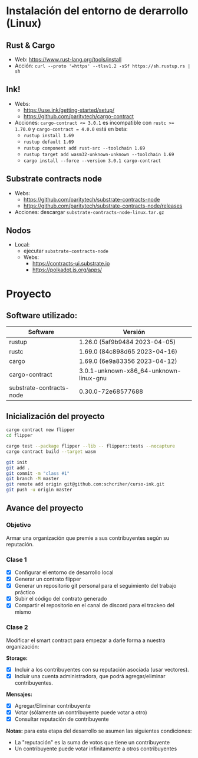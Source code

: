 # Instalación del entorno de derarrollo (Linux)

## Rust & Cargo

- Web: https://www.rust-lang.org/tools/install
- Acción: `curl --proto '=https' --tlsv1.2 -sSf https://sh.rustup.rs | sh`

## Ink!

- Webs:
  - https://use.ink/getting-started/setup/
  - https://github.com/paritytech/cargo-contract
- Acciones: `cargo-contract <= 3.0.1` es incompatible con `rustc >= 1.70.0` y `cargo-contract = 4.0.0` está en beta:
  - `rustup install 1.69`
  - `rustup default 1.69`
  - `rustup component add rust-src --toolchain 1.69`
  - `rustup target add wasm32-unknown-unknown --toolchain 1.69`
  - `cargo install --force --version 3.0.1 cargo-contract`

## Substrate contracts node

- Webs:
  - https://github.com/paritytech/substrate-contracts-node
  - https://github.com/paritytech/substrate-contracts-node/releases
- Acciones: descargar `substrate-contracts-node-linux.tar.gz`

## Nodos

- Local:
  - ejecutar `substrate-contracts-node`
  - Webs:
    - https://contracts-ui.substrate.io
    - https://polkadot.js.org/apps/

# Proyecto

## Software utilizado:

| Software                 | Versión                                |
| ------------------------ | -------------------------------------- |
| rustup                   | 1.26.0 (5af9b9484 2023-04-05)          |
| rustc                    | 1.69.0 (84c898d65 2023-04-16)          |
| cargo                    | 1.69.0 (6e9a83356 2023-04-12)          |
| cargo-contract           | 3.0.1-unknown-x86_64-unknown-linux-gnu |
| substrate-contracts-node | 0.30.0-72e68577688                     |

## Inicialización del proyecto

```Bash
cargo contract new flipper
cd flipper

cargo test --package flipper --lib -- flipper::tests --nocapture
cargo contract build --target wasm

git init
git add .
git commit -m "class #1"
git branch -M master
git remote add origin git@github.com:schcriher/curso-ink.git
git push -u origin master
```

## Avance del proyecto

### Objetivo

Armar una organización que premie a sus contribuyentes según su reputación.

### Clase 1

- [x] Configurar el entorno de desarrollo local
- [x] Generar un contrato flipper
- [x] Generar un repositorio git personal para el seguimiento del trabajo práctico
- [x] Subir el código del contrato generado
- [x] Compartir el repositorio en el canal de discord para el trackeo del mismo

### Clase 2

Modificar el smart contract para empezar a darle forma a nuestra organización:

**Storage:**

- [x] Incluir a los contribuyentes con su reputación asociada (usar vectores).
- [x] Incluir una cuenta administradora, que podrá agregar/eliminar contribuyentes.

**Mensajes:**

- [x] Agregar/Eliminar contribuyente
- [x] Votar (sólamente un contribuyente puede votar a otro)
- [x] Consultar reputación de contribuyente

**Notas:** para esta etapa del desarrollo se asumen las siguientes condiciones:

- La "reputación" es la suma de votos que tiene un contribuyente
- Un contribuyente puede votar infinitamente a otros contribuyentes
